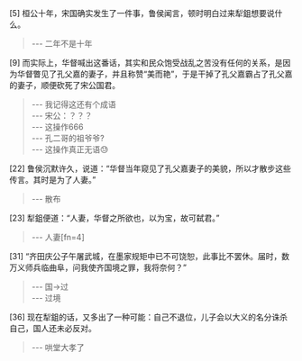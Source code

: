 
[5] 桓公十年，宋国确实发生了一件事，鲁侯闻言，顿时明白过来犁鉏想要说什么。
>--- 二年不是十年<br>

[9] 而实际上，华督喊出这番话，其实和民众饱受战乱之苦没有任何的关系，是因为华督瞥见了孔父嘉的妻子，并且称赞“美而艳”，于是干掉了孔父嘉霸占了孔父嘉的妻子，顺便砍死了宋公国君。
>--- 我记得这还有个成语<br>
>--- 宋公：？？？<br>
>--- 这操作666<br>
>--- 孔二哥的祖爷爷?<br>
>--- 这操作真正无语😓<br>

[22] 鲁侯沉默许久，说道：“华督当年窥见了孔父嘉妻子的美貌，所以才散步这些传言。其时是为了人妻。”
>--- 散布<br>

[23] 犁鉏便道：“人妻，华督之所欲也，以为宝，故可弑君。”
>--- 人妻[fn=4]<br>

[31] “齐田庆公子午屠武城，在墨家规矩中已不可饶恕，此事比不罢休。届时，数万义师兵临曲阜，问我使齐国境之罪，我将奈何？”
>--- 国→过<br>
>--- 过境<br>

[36] 现在犁鉏的话，又多出了一种可能：自己不退位，儿子会以大义的名分诛杀自己，国人还未必反对。
>--- 哄堂大孝了<br>
